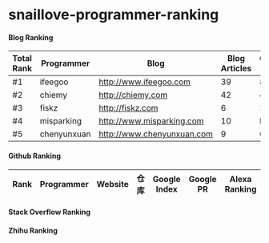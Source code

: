# snaillove-programmer-ranking

#### Blog Ranking

|Total Rank|Programmer|Blog|Blog Articles|Google Index|Google PR|Alexa Ranking
|---|---|---|---|---|---|---|
|#1|ifeegoo|http://www.ifeegoo.com|39|85|N/A|15786805
|#2|chiemy|http://chiemy.com|42|49|N/A|N/A
|#3|fiskz|http://fiskz.com|6|12|N/A|N/A
|#4|misparking|http://www.misparking.com|10|N/A|N/A|N/A
|#5|chenyunxuan|http://www.chenyunxuan.com|9|0|N/A|N/A



#### Github Ranking

|Rank|Programmer|Website|仓库|Google Index|Google PR|Alexa Ranking
|---|---|---|---|---|---|---|

#### Stack Overflow Ranking

#### Zhihu Ranking

